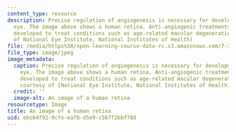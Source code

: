 ```yaml
---
content_type: resource
description: Precise regulation of angiogenesis is necessary for development of the
  eye. The image above shows a human retina. Anti-angiogenic treatments have been
  developed to treat conditions such as age-related macular degeneration. (Image courtesy
  of National Eye Institute, National Institutes of Health)
file: /media/https%3A/open-learning-course-data-rc.s3.amazonaws.com/7-345-vascular-development-in-life-disease-and-cancer-medicine-fall-2009/ebc64f929cfeeaf8d5e9c567f2bbf78d_7-345f09-th.jpg
file_type: image/jpeg
image_metadata:
  caption: Precise regulation of angiogenesis is necessary for development of the
    eye. The image above shows a human retina. Anti-angiogenic treatments have been
    developed to treat conditions such as age-related macular degeneration. (Image
    courtesy of [National Eye Institute, National Institutes of Health](http://www.nei.nih.gov/))
  credit: ''
  image-alt: An image of a human retina
resourcetype: Image
title: An image of a human retina
uid: ebc64f92-9cfe-eaf8-d5e9-c567f2bbf78d
---
```

